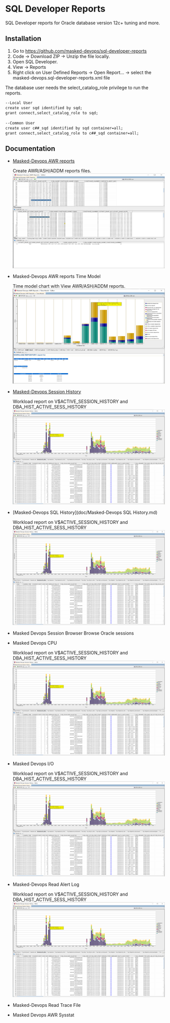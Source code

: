 # SQL Developer Reports 

SQL Developer reports for Oracle database version 12c+ tuning and more.

## Installation
1. Go to https://github.com/masked-devops/sql-developer-reports
2. Code -> Download ZIP -> Unzip the file locally.
3. Open SQL Developer.
4. View -> Reports
5. Right click on User Defined Reports -> Open Report... -> select the masked-devops.sql-developer-reports.xml file


The database user needs the select_catalog_role privilege to run the reports.
    
    --Local User
    create user sqd identified by sqd;
    grant connect,select_catalog_role to sqd;

    --Common User
    create user c##_sqd identified by sqd container=all;
    grant connect,select_catalog_role to c##_sqd container=all;

## Documentation

* [Masked-Devops AWR reports](doc/Masked-Devops-AWR-Reports.md)
    
    Create AWR/ASH/ADDM reports files.
    <img src="doc/img/Masked-DevopsAWRreports/Masked-Devops.AWR.Reports3.png" width="600" height="300">

* Masked-Devops AWR reports Time Model
    
    Time model chart with View AWR/ASH/ADDM reports.
    <img src="doc/img/Masked-Devops-AWRreportsTimeModel/Masked-Devops.AWR.Reports.TimeModel.png" width="600" height="300">


* [Masked-Devops Session History](doc/Masked-Devops-Session-History.md)
  
    Workload report on V$ACTIVE_SESSION_HISTORY and DBA_HIST_ACTIVE_SESS_HISTORY 
    <img src="doc/img/Masked-DevopsSessionHistory/2022-09-25.png" width="600" height="300">

* [Masked-Devops SQL History](doc/Masked-Devops SQL History.md)
  
    Workload report on V$ACTIVE_SESSION_HISTORY and DBA_HIST_ACTIVE_SESS_HISTORY 
    <img src="doc/img/Masked-DevopsSessionHistory/2022-09-25.png" width="600" height="300">

* Masked Devops Session Browser
    Browse Oracle sessions 
* Masked Devops CPU
  
    Workload report on V$ACTIVE_SESSION_HISTORY and DBA_HIST_ACTIVE_SESS_HISTORY 
    <img src="doc/img/Masked-DevopsSessionHistory/2022-09-25.png" width="600" height="300">

* Masked Devops I/O
  
    Workload report on V$ACTIVE_SESSION_HISTORY and DBA_HIST_ACTIVE_SESS_HISTORY 
    <img src="doc/img/Masked-DevopsSessionHistory/2022-09-25.png" width="600" height="300">

* Masked-Devops Read Alert Log
  
    Workload report on V$ACTIVE_SESSION_HISTORY and DBA_HIST_ACTIVE_SESS_HISTORY 
    <img src="doc/img/Masked-DevopsSessionHistory/2022-09-25.png" width="600" height="300">


* Masked-Devops Read Trace File

* Masked Devops AWR Sysstat

